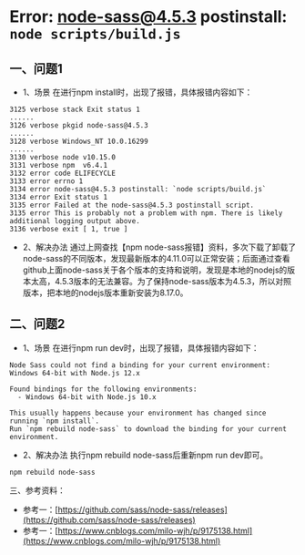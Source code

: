 # Error: node-sass@4.5.3 postinstall: `node scripts/build.js`

## 一、问题1
* 1、场景
在进行npm install时，出现了报错，具体报错内容如下：
```
3125 verbose stack Exit status 1
......
3126 verbose pkgid node-sass@4.5.3
......
3128 verbose Windows_NT 10.0.16299
......
3130 verbose node v10.15.0
3131 verbose npm  v6.4.1
3132 error code ELIFECYCLE
3133 error errno 1
3134 error node-sass@4.5.3 postinstall: `node scripts/build.js`
3134 error Exit status 1
3135 error Failed at the node-sass@4.5.3 postinstall script.
3135 error This is probably not a problem with npm. There is likely additional logging output above.
3136 verbose exit [ 1, true ]
```

* 2、解决办法
通过上网查找【npm node-sass报错】资料，多次下载了卸载了node-sass的不同版本，发现最新版本的4.11.0可以正常安装；后面通过查看github上面node-sass关于各个版本的支持和说明，发现是本地的nodejs的版本太高，4.5.3版本的无法兼容。为了保持node-sass版本为4.5.3，所以对照版本，把本地的nodejs版本重新安装为8.17.0。

## 二、问题2
* 1、场景
在进行npm run dev时，出现了报错，具体报错内容如下：
```
Node Sass could not find a binding for your current environment: Windows 64-bit with Node.js 12.x

Found bindings for the following environments:
  - Windows 64-bit with Node.js 10.x

This usually happens because your environment has changed since running `npm install`.
Run `npm rebuild node-sass` to download the binding for your current environment.
```

* 2、解决办法
执行npm rebuild node-sass后重新npm run dev即可。
```
npm rebuild node-sass
```

三、参考资料：
* 参考一：[https://github.com/sass/node-sass/releases](https://github.com/sass/node-sass/releases)
* 参考一：[https://www.cnblogs.com/milo-wjh/p/9175138.html](https://www.cnblogs.com/milo-wjh/p/9175138.html)